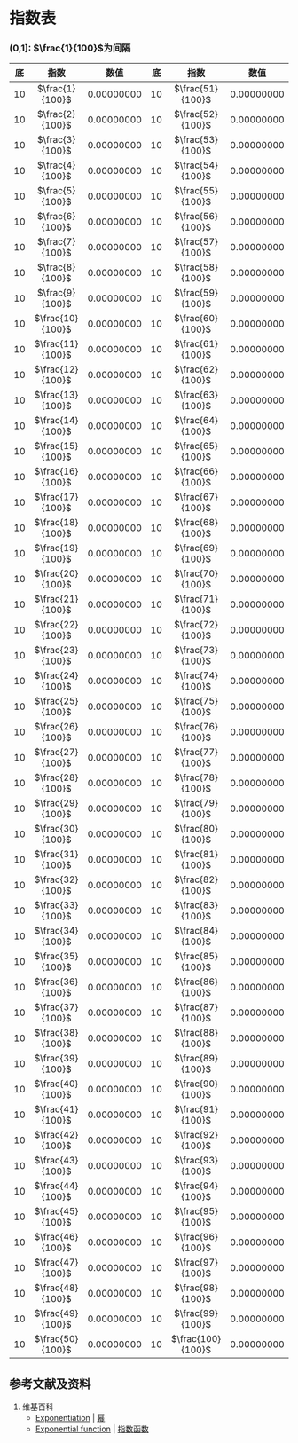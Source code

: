 # 指数表

### (0,1]: $\frac{1}{100}$为间隔

|  底  |        指数      |      数值     |  底  |        指数       |     数值    |  
| :---:| :-------------: | :----------: | :---:| :--------------: | :---------: | 
|  10  |  $\frac{1}{100}$ |  0.00000000 |  10  | $\frac{51}{100}$ |  0.00000000 |
|  10  |  $\frac{2}{100}$ |  0.00000000 |  10  | $\frac{52}{100}$ |  0.00000000 |
|  10  |  $\frac{3}{100}$ |  0.00000000 |  10  | $\frac{53}{100}$ |  0.00000000 |
|  10  |  $\frac{4}{100}$ |  0.00000000 |  10  | $\frac{54}{100}$ |  0.00000000 |
|  10  |  $\frac{5}{100}$ |  0.00000000 |  10  | $\frac{55}{100}$ |  0.00000000 |
|  10  |  $\frac{6}{100}$ |  0.00000000 |  10  | $\frac{56}{100}$ |  0.00000000 |
|  10  |  $\frac{7}{100}$ |  0.00000000 |  10  | $\frac{57}{100}$ |  0.00000000 |
|  10  |  $\frac{8}{100}$ |  0.00000000 |  10  | $\frac{58}{100}$ |  0.00000000 |
|  10  |  $\frac{9}{100}$ |  0.00000000 |  10  | $\frac{59}{100}$ |  0.00000000 |
|  10  | $\frac{10}{100}$ |  0.00000000 |  10  | $\frac{60}{100}$ |  0.00000000 |
|  10  | $\frac{11}{100}$ |  0.00000000 |  10  | $\frac{61}{100}$ |  0.00000000 |
|  10  | $\frac{12}{100}$ |  0.00000000 |  10  | $\frac{62}{100}$ |  0.00000000 |
|  10  | $\frac{13}{100}$ |  0.00000000 |  10  | $\frac{63}{100}$ |  0.00000000 |
|  10  | $\frac{14}{100}$ |  0.00000000 |  10  | $\frac{64}{100}$ |  0.00000000 |
|  10  | $\frac{15}{100}$ |  0.00000000 |  10  | $\frac{65}{100}$ |  0.00000000 |
|  10  | $\frac{16}{100}$ |  0.00000000 |  10  | $\frac{66}{100}$ |  0.00000000 |
|  10  | $\frac{17}{100}$ |  0.00000000 |  10  | $\frac{67}{100}$ |  0.00000000 |
|  10  | $\frac{18}{100}$ |  0.00000000 |  10  | $\frac{68}{100}$ |  0.00000000 |
|  10  | $\frac{19}{100}$ |  0.00000000 |  10  | $\frac{69}{100}$ |  0.00000000 |
|  10  | $\frac{20}{100}$ |  0.00000000 |  10  | $\frac{70}{100}$ |  0.00000000 |
|  10  | $\frac{21}{100}$ |  0.00000000 |  10  | $\frac{71}{100}$ |  0.00000000 |
|  10  | $\frac{22}{100}$ |  0.00000000 |  10  | $\frac{72}{100}$ |  0.00000000 |
|  10  | $\frac{23}{100}$ |  0.00000000 |  10  | $\frac{73}{100}$ |  0.00000000 |
|  10  | $\frac{24}{100}$ |  0.00000000 |  10  | $\frac{74}{100}$ |  0.00000000 |
|  10  | $\frac{25}{100}$ |  0.00000000 |  10  | $\frac{75}{100}$ |  0.00000000 |
|  10  | $\frac{26}{100}$ |  0.00000000 |  10  | $\frac{76}{100}$ |  0.00000000 |
|  10  | $\frac{27}{100}$ |  0.00000000 |  10  | $\frac{77}{100}$ |  0.00000000 |
|  10  | $\frac{28}{100}$ |  0.00000000 |  10  | $\frac{78}{100}$ |  0.00000000 |
|  10  | $\frac{29}{100}$ |  0.00000000 |  10  | $\frac{79}{100}$ |  0.00000000 |
|  10  | $\frac{30}{100}$ |  0.00000000 |  10  | $\frac{80}{100}$ |  0.00000000 |
|  10  | $\frac{31}{100}$ |  0.00000000 |  10  | $\frac{81}{100}$ |  0.00000000 |
|  10  | $\frac{32}{100}$ |  0.00000000 |  10  | $\frac{82}{100}$ |  0.00000000 |
|  10  | $\frac{33}{100}$ |  0.00000000 |  10  | $\frac{83}{100}$ |  0.00000000 |
|  10  | $\frac{34}{100}$ |  0.00000000 |  10  | $\frac{84}{100}$ |  0.00000000 |
|  10  | $\frac{35}{100}$ |  0.00000000 |  10  | $\frac{85}{100}$ |  0.00000000 |
|  10  | $\frac{36}{100}$ |  0.00000000 |  10  | $\frac{86}{100}$ |  0.00000000 |
|  10  | $\frac{37}{100}$ |  0.00000000 |  10  | $\frac{87}{100}$ |  0.00000000 |
|  10  | $\frac{38}{100}$ |  0.00000000 |  10  | $\frac{88}{100}$ |  0.00000000 |
|  10  | $\frac{39}{100}$ |  0.00000000 |  10  | $\frac{89}{100}$ |  0.00000000 |
|  10  | $\frac{40}{100}$ |  0.00000000 |  10  | $\frac{90}{100}$ |  0.00000000 |
|  10  | $\frac{41}{100}$ |  0.00000000 |  10  | $\frac{91}{100}$ |  0.00000000 |
|  10  | $\frac{42}{100}$ |  0.00000000 |  10  | $\frac{92}{100}$ |  0.00000000 |
|  10  | $\frac{43}{100}$ |  0.00000000 |  10  | $\frac{93}{100}$ |  0.00000000 |
|  10  | $\frac{44}{100}$ |  0.00000000 |  10  | $\frac{94}{100}$ |  0.00000000 |
|  10  | $\frac{45}{100}$ |  0.00000000 |  10  | $\frac{95}{100}$ |  0.00000000 |
|  10  | $\frac{46}{100}$ |  0.00000000 |  10  | $\frac{96}{100}$ |  0.00000000 |
|  10  | $\frac{47}{100}$ |  0.00000000 |  10  | $\frac{97}{100}$ |  0.00000000 |
|  10  | $\frac{48}{100}$ |  0.00000000 |  10  | $\frac{98}{100}$ |  0.00000000 |
|  10  | $\frac{49}{100}$ |  0.00000000 |  10  | $\frac{99}{100}$ |  0.00000000 |
|  10  | $\frac{50}{100}$ |  0.00000000 |  10  |$\frac{100}{100}$ |  0.00000000 |

## 参考文献及资料

1. 维基百科
	- [Exponentiation](https://en.wikipedia.org/wiki/Exponentiation) | [幂](https://zh.wikipedia.org/wiki/幂) 
	- [Exponential function](https://en.wikipedia.org/wiki/Exponential_function) | [指数函数](https://zh.wikipedia.org/wiki/指数函数) 
